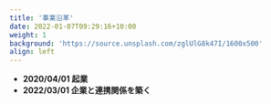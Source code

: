 ```yaml
---
title: '事業沿革'
date: 2022-01-07T09:29:16+10:00
weight: 1
background: 'https://source.unsplash.com/zglUlG8k47I/1600x500'
align: left
---
```


- **2020/04/01 起業**
- **2022/03/01 企業と連携関係を築く**
